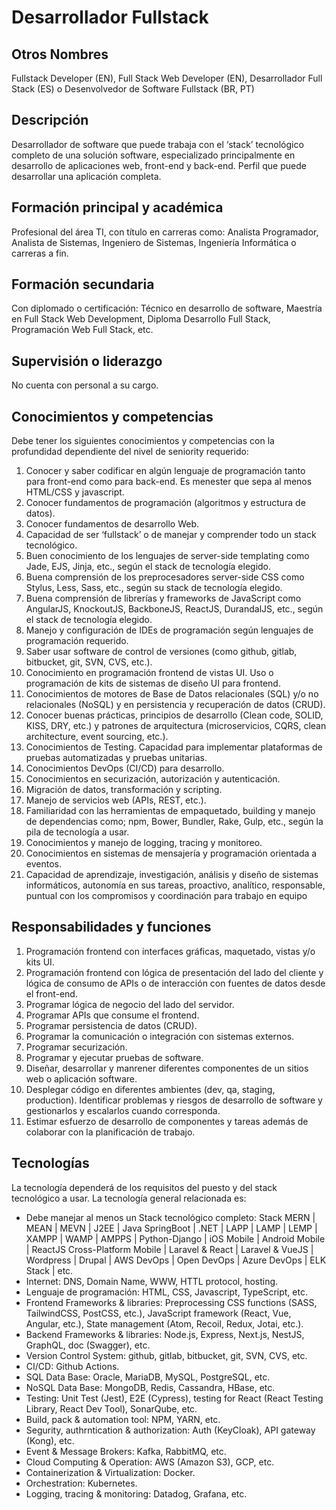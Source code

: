 # Desarrollador Fullstack

## Otros Nombres

Fullstack Developer (EN), Full Stack Web Developer (EN), Desarrollador Full Stack (ES) o Desenvolvedor de Software Fullstack (BR, PT)

## Descripción

Desarrollador de software que puede trabaja con el ‘stack’ tecnológico completo de una solución software, especializado principalmente en desarrollo de aplicaciones web, front-end y back-end. Perfil que puede desarrollar una aplicación completa. 

## Formación principal y académica

Profesional del área TI, con título en carreras como: Analista Programador, Analista de Sistemas, Ingeniero de Sistemas, Ingeniería Informática o carreras a fin. 

## Formación secundaria

Con diplomado o certificación: Técnico en desarrollo de software, Maestría en Full Stack Web Development, Diploma Desarrollo Full Stack, Programación Web Full Stack, etc. 

## Supervisión o liderazgo

No cuenta con personal a su cargo. 

## Conocimientos y competencias

Debe tener los siguientes conocimientos y competencias con la profundidad dependiente del nivel de seniority requerido:

1. Conocer y saber codificar en algún lenguaje de programación tanto para front-end como para back-end. Es menester que sepa al menos HTML/CSS y javascript. 
2. Conocer fundamentos de programación (algoritmos y estructura de datos).  
3. Conocer fundamentos de desarrollo Web. 
4. Capacidad de ser ‘fullstack’ o de manejar y comprender todo un stack tecnológico. 
5. Buen conocimiento de los lenguajes de server-side templating como Jade, EJS, Jinja, etc., según el stack de tecnología elegido.
6. Buena comprensión de los preprocesadores server-side CSS como Stylus, Less, Sass, etc., según su stack de tecnología elegido.
7. Buena comprensión de librerías y frameworks de JavaScript como AngularJS, KnockoutJS, BackboneJS, ReactJS, DurandalJS, etc., según el stack de tecnología elegido.
8. Manejo y configuración de IDEs de programación según lenguajes de programación requerido.
9. Saber usar software de control de versiones (como github, gitlab, bitbucket, git, SVN, CVS, etc.). 
10. Conocimiento en programación frontend de vistas UI. Uso o programación de kits de sistemas de diseño UI para frontend.
11. Conocimientos de motores de Base de Datos relacionales (SQL) y/o no relacionales (NoSQL) y en persistencia y recuperación de datos (CRUD). 
12. Conocer buenas prácticas, principios de desarrollo (Clean code, SOLID, KISS, DRY, etc.) y patrones de arquitectura (microservicios, CQRS, clean architecture, event sourcing, etc.).  
13. Conocimientos de Testing. Capacidad para implementar plataformas de pruebas automatizadas y pruebas unitarias.
14. Conocimientos DevOps (CI/CD) para desarrollo. 
15. Conocimientos en securización, autorización y autenticación.
16. Migración de datos, transformación y scripting.
14. Manejo de servicios web (APIs, REST, etc.).
15. Familiaridad con las herramientas de empaquetado, building y manejo de dependencias como; npm, Bower, Bundler, Rake, Gulp, etc., según la pila de tecnología a usar.
16. Conocimientos y manejo de logging, tracing y monitoreo.
17. Conocimientos en sistemas de mensajería y programación orientada a eventos.
18. Capacidad de aprendizaje, investigación, análisis y diseño de sistemas informáticos, autonomía en sus tareas, proactivo, analítico, responsable, puntual con los compromisos y coordinación para trabajo en equipo

## Responsabilidades y funciones

1. Programación frontend con interfaces gráficas, maquetado, vistas y/o kits UI.
2. Programación frontend con lógica de presentación del lado del cliente y lógica de consumo de APIs o de interacción con fuentes de datos desde el front-end. 
3. Programar lógica de negocio del lado del servidor.
4. Programar APIs que consume el frontend. 
5. Programar persistencia de datos (CRUD).
6. Programar la comunicación o integración con sistemas externos.
7. Programar securización.
8. Programar y ejecutar pruebas de software.
9. Diseñar, desarrollar y manrener diferentes componentes de un sitios web o aplicación software. 
10. Desplegar código en diferentes ambientes (dev, qa, staging, production).
Identificar problemas y riesgos de desarrollo de software y gestionarlos y escalarlos cuando corresponda. 
11. Estimar esfuerzo de desarrollo de componentes y tareas además de colaborar con la planificación de trabajo. 

## Tecnologías

La tecnología dependerá de los requisitos del puesto y del stack tecnológico a usar. La tecnología general relacionada es:
- Debe manejar al menos un Stack tecnológico completo: Stack MERN | MEAN | MEVN | J2EE | Java SpringBoot | .NET | LAPP | LAMP | LEMP | XAMPP | WAMP | AMPPS | Python-Django | iOS Mobile | Android Mobile | ReactJS Cross-Platform Mobile | Laravel & React | Laravel & VueJS | Wordpress | Drupal | AWS DevOps | Open DevOps | Azure DevOps | ELK Stack | etc. 
- Internet: DNS, Domain Name, WWW, HTTL protocol, hosting.
- Lenguaje de programación: HTML, CSS, Javascript, TypeScript, etc.
- Frontend Frameworks & libraries: Preprocessing CSS functions (SASS, TailwindCSS, PostCSS, etc.), JavaScript framework (React, Vue, Angular, etc.), State management (Atom, Recoil, Redux, Jotai, etc.).
- Backend Frameworks & libraries: Node.js, Express, Next.js, NestJS, GraphQL, doc (Swagger), etc.
- Version Control System: github, gitlab, bitbucket, git, SVN, CVS, etc.
- CI/CD: Github Actions.
- SQL Data Base: Oracle, MariaDB, MySQL, PostgreSQL, etc.
- NoSQL Data Base: MongoDB, Redis, Cassandra, HBase, etc.
- Testing: Unit Test (Jest), E2E (Cypress), testing for React (React Testing Library, React Dev Tool), SonarQube, etc.
- Build, pack & automation tool: NPM, YARN, etc.
- Segurity, authrntication & authorization: Auth (KeyCloak), API gateway (Kong), etc.
- Event & Message Brokers: Kafka, RabbitMQ, etc. 
- Cloud Computing & Operation: AWS (Amazon S3), GCP, etc.
- Containerization & Virtualization: Docker.
- Orchestration: Kubernetes.
- Logging, tracing & monitoring: Datadog, Grafana, etc.

